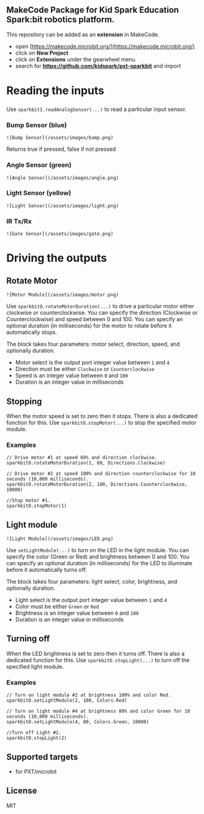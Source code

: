 ## MakeCode Package for Kid Spark Education Spark:bit robotics platform.

This repository can be added as an **extension** in MakeCode.

* open [https://makecode.microbit.org/](https://makecode.microbit.org/)
* click on **New Project**
* click on **Extensions** under the gearwheel menu
* search for **https://github.com/kidspark/pxt-sparkbit** and import

# Reading the inputs

###
Use `sparkbitI.readAnalogSensor(...)` to read a particular input sensor.

### Bump Sensor (blue)
    ![Bump Sensor](/assets/images/bump.png)
Returns true if pressed, false if not pressed

### Angle Sensor  (green)
    ![Angle Sensor](/assets/images/angle.png)

### Light Sensor (yellow)
    ![Light Sensor](/assets/images/light.png)

### IR Tx/Rx
    ![Gate Sensor](/assets/images/gate.png)



  
  
# Driving the outputs

## Rotate Motor
    ![Motor Module](/assets/images/motor.png)
Use `sparkbitO.rotateMotorDuration(...)` to drive a particular motor either clockwise or counterclockwise.
You can specify the direction (Clockwise or Counterclockwise) and speed between 0 and 100. You can specify an optional duration (in milliseconds) for the motor to rotate before it automatically stops.

The block takes four parameters: motor select, direction, speed, and optionally duration.
* Motor select is the output port integer value between `1` and `4`
* Direction must be either `Clockwise` or `Counterclockwise`
* Speed is an integer value between `0` and `100`
* Duration is an integer value in milliseconds

## Stopping
When the motor speed is set to zero then it stops. There is also a dedicated function for this.
Use `sparkbitO.stopMotor(...)` to stop the specified motor module.

### Examples
```blocks
// Drive motor #1 at speed 60% and direction clockwise.
sparkbitO.rotateMotorDuration(1, 60, Directions.Clockwise)

// Drive motor #2 at speed 100% and direction counterclockwise for 10 seconds (10,000 milliseconds).
sparkbitO.rotateMotorDuration(2, 100, Directions.Counterclockwise, 10000)

//Stop motor #1.
sparkbitO.stopMotor(1)
```

  
  
## Light module
    ![Light Module](/assets/images/LED.png)
Use `setLightModule(...)` to turn on the LED in the light module.
You can specify the color (Green or Red) and brightness between 0 and 100. You can specify an optional duration (in milliseconds) for the LED to illuminate before it automatically turns off.

The block takes four parameters: light select, color, brightness, and optionally duration.
* Light select is the output port integer value between `1` and `4`
* Color must be either `Green` or `Red`
* Brightness is an integer value between `0` and `100`
* Duration is an integer value in milliseconds

## Turning off
When the LED brightness is set to zero then it turns off. There is also a dedicated function for this.
Use `sparkbitO.stopLight(...)` to turn off the specified light module.

### Examples
```blocks
// Turn on light module #2 at brightness 100% and color Red.
sparkbitO.setLightModule(2, 100, Colors.Red)

// Turn on light module #4 at brightness 80% and color Green for 10 seconds (10,000 milliseconds).
sparkbitO.setLightModule(4, 80, Colors.Green, 10000)

//Turn off Light #2.
sparkbitO.stopLight(2)
```


## Supported targets

* for PXT/microbit

## License

MIT
